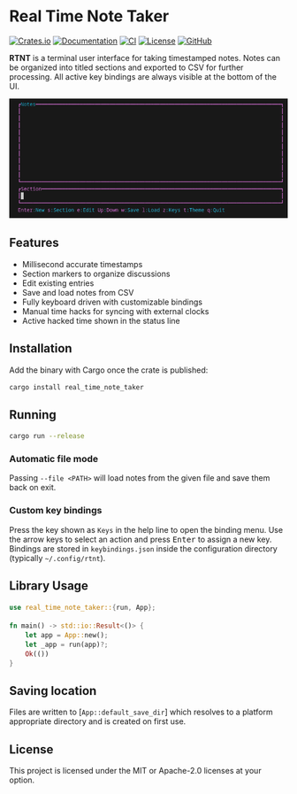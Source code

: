 # Real Time Note Taker
[![Crates.io](https://img.shields.io/crates/v/real_time_note_taker.svg)](https://crates.io/crates/real_time_note_taker)
[![Documentation](https://docs.rs/real_time_note_taker/badge.svg)](https://docs.rs/real_time_note_taker)
[![CI](https://github.com/Data-Forge-Solutions/real_time_note_taker/actions/workflows/CI.yml/badge.svg)](https://github.com/Data-Forge-Solutions/real_time_note_taker/actions)
[![License](https://img.shields.io/crates/l/real_time_note_taker)](LICENSE)
[![GitHub](https://img.shields.io/github/stars/Data-Forge-Solutions/real_time_note_taker?style=social)](https://github.com/Data-Forge-Solutions/real_time_note_taker)

**RTNT** is a terminal user interface for taking timestamped notes. Notes can be organized into titled sections and exported to CSV for further processing. All active key bindings are always visible at the bottom of the UI.

![Demo of RTNT](readme_resources/demo.gif)

## Features

- Millisecond accurate timestamps
- Section markers to organize discussions
- Edit existing entries
- Save and load notes from CSV
- Fully keyboard driven with customizable bindings
- Manual time hacks for syncing with external clocks
- Active hacked time shown in the status line

## Installation

Add the binary with Cargo once the crate is published:

```bash
cargo install real_time_note_taker
```

## Running

```bash
cargo run --release
```

### Automatic file mode

Passing `--file <PATH>` will load notes from the given file and save them back on exit.

### Custom key bindings

Press the key shown as `Keys` in the help line to open the binding menu. Use the arrow keys to select an action and press <kbd>Enter</kbd> to assign a new key. Bindings are stored in `keybindings.json` inside the configuration directory (typically `~/.config/rtnt`).

## Library Usage

```rust
use real_time_note_taker::{run, App};

fn main() -> std::io::Result<()> {
    let app = App::new();
    let _app = run(app)?;
    Ok(())
}
```

## Saving location

Files are written to [`App::default_save_dir`] which resolves to a platform appropriate directory and is created on first use.

## License

This project is licensed under the MIT or Apache-2.0 licenses at your option.
